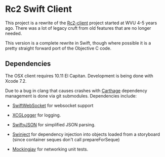 # Rc2 Swift Client

This project is a rewrite of the [Rc2-client](https://github.com/wvuRc2/rc2client) project started at WVU 4-5 years ago. There was a lot of legacy cruft from old features that are no longer needed.

This version is a complete rewrite in Swift, though where possible it is a pretty straight forward port of the Objective C code.

## Dependencies

The OSX client requires 10.11 El Capitan. Development is being done with Xcode 7.2.

Due to a bug in clang that causes crashes with [Carthage](https://github.com/Carthage/Carthage) dependency management is done via git submodules. Dependencies include:

* [SwiftWebSocket](https://github.com/tidwall/SwiftWebSocket) for websocket support

* [XCGLogger](https://github.com/DaveWoodCom/XCGLogger) for logging.

* [SwiftyJSON](https://github.com/SwiftyJSON/SwiftyJSON) for simplified JSON parsing.

* [Swinject](https://github.com/Swinject/Swinject) for dependency injection into objects loaded from a storyboard (since container seques don't call prepareForSeque)

* [Mockingjay](https://github.com/kylef/Mockingjay) for networking unit tests.
